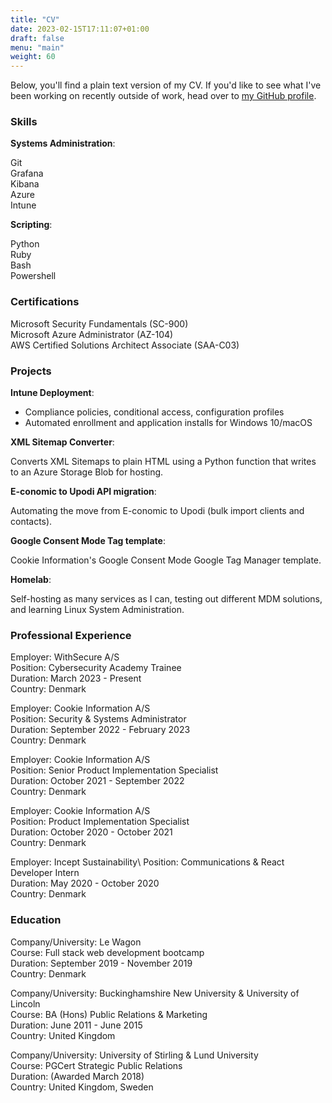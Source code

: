 ```yaml
---
title: "CV"
date: 2023-02-15T17:11:07+01:00
draft: false
menu: "main"
weight: 60
---
```

Below, you'll find a plain text version of my CV. If you'd like to see what I've been working on recently outside of work, head over to [ my GitHub profile](https://github.com/fitzsimonsjl).

### Skills

**Systems Administration**:

Git\
Grafana\
Kibana\
Azure\
Intune

**Scripting**:

Python\
Ruby\
Bash\
Powershell

### Certifications

Microsoft Security Fundamentals (SC-900)\
Microsoft Azure Administrator (AZ-104)\
AWS Certified Solutions Architect Associate (SAA-C03)

### Projects

**Intune Deployment**: 
- Compliance policies, conditional access, configuration profiles
- Automated enrollment and application installs for Windows 10/macOS

**XML Sitemap Converter**: 

Converts XML Sitemaps to plain HTML using a Python function that writes to an Azure Storage Blob for hosting.

**E-conomic to Upodi API migration**:

Automating the move from E-conomic to Upodi (bulk import clients and contacts).

**Google Consent Mode Tag template**:

Cookie Information's Google Consent Mode Google Tag Manager template.

**Homelab**:

Self-hosting as many services as I can, testing out different MDM solutions, and learning Linux System Administration.

### Professional Experience

Employer: WithSecure A/S\
Position: Cybersecurity Academy Trainee\
Duration: March 2023 - Present\
Country: Denmark

Employer: Cookie Information A/S\
Position: Security & Systems Administrator\
Duration: September 2022 - February 2023\
Country: Denmark

Employer: Cookie Information A/S\
Position: Senior Product Implementation Specialist\
Duration: October 2021 - September 2022\
Country: Denmark

Employer: Cookie Information A/S\
Position: Product Implementation Specialist\
Duration: October 2020 - October 2021\
Country: Denmark

Employer: Incept Sustainability\ 
Position: Communications & React Developer Intern\
Duration: May 2020 - October 2020\
Country: Denmark

### Education

Company/University: Le Wagon\
Course: Full stack web development bootcamp\
Duration: September 2019 - November 2019\
Country: Denmark

Company/University: Buckinghamshire New University & University of Lincoln\
Course: BA (Hons) Public Relations & Marketing\
Duration: June 2011 - June 2015\
Country: United Kingdom

Company/University: University of Stirling & Lund University\
Course: PGCert Strategic Public Relations\
Duration: (Awarded March 2018)\
Country: United Kingdom, Sweden
